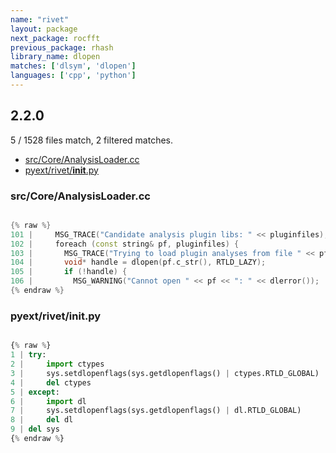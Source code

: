 ```yaml
---
name: "rivet"
layout: package
next_package: rocfft
previous_package: rhash
library_name: dlopen
matches: ['dlsym', 'dlopen']
languages: ['cpp', 'python']
---
```

## 2.2.0
5 / 1528 files match, 2 filtered matches.

 - [src/Core/AnalysisLoader.cc](#srccoreanalysisloadercc)
 - [pyext/rivet/__init__.py](#pyextrivet__init__py)

### src/Core/AnalysisLoader.cc

```cpp

{% raw %}
101 |     MSG_TRACE("Candidate analysis plugin libs: " << pluginfiles);
102 |     foreach (const string& pf, pluginfiles) {
103 |       MSG_TRACE("Trying to load plugin analyses from file " << pf);
104 |       void* handle = dlopen(pf.c_str(), RTLD_LAZY);
105 |       if (!handle) {
106 |         MSG_WARNING("Cannot open " << pf << ": " << dlerror());
{% endraw %}

```
### pyext/rivet/__init__.py

```python

{% raw %}
1 | try:
2 |     import ctypes
3 |     sys.setdlopenflags(sys.getdlopenflags() | ctypes.RTLD_GLOBAL)
4 |     del ctypes
5 | except:
6 |     import dl
7 |     sys.setdlopenflags(sys.getdlopenflags() | dl.RTLD_GLOBAL)
8 |     del dl
9 | del sys
{% endraw %}

```